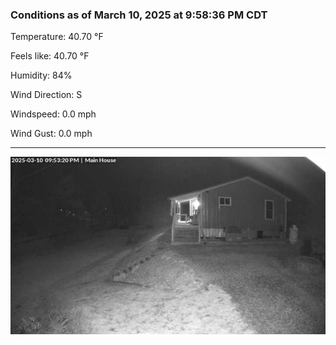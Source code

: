### Conditions as of March 10, 2025 at 9:58:36 PM CDT 

Temperature: 40.70 &deg;F

Feels like: 40.70 &deg;F

Humidity: 84%

Wind Direction: S

Windspeed: 0.0 mph

Wind Gust: 0.0 mph

---

<img src="./images/latest.jpeg"/>

